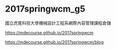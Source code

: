 # 2017springwcm_g5
國立虎尾科技大學機械設計工程系網際內容管理課程倉儲

https://mdecourse.github.io/2017springwcm

https://mdecourse.github.io/2017springwcm/blog
